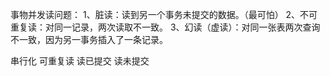 事物并发读问题：
1、脏读：读到另一个事务未提交的数据。（最可怕）
2、不可重复读：对同一记录，两次读取不一致。
3、幻读（虚读）：对同一张表两次查询不一致，因为另一事务插入了一条记录。

串行化
可重复读
读已提交
读未提交